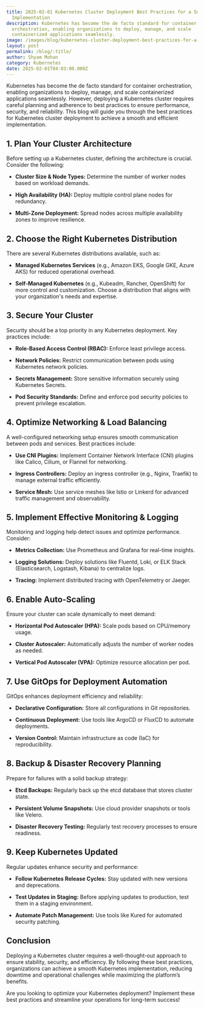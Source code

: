 ```yaml
---
title: 2025-02-01 Kubernetes Cluster Deployment Best Practices for a Smooth
  Implementation
description: Kubernetes has become the de facto standard for container
  orchestration, enabling organizations to deploy, manage, and scale
  containerized applications seamlessly.
image: /images/blog/kubernetes-cluster-deployment-best-practices-for-a-smooth-implementation.webp
layout: post
permalink: /blog/:title/
author: Shyam Mohan
category: Kubernetes
date: 2025-02-01T04:03:00.000Z
---
```


Kubernetes has become the de facto standard for container orchestration, enabling organizations to deploy, manage, and scale containerized applications seamlessly. However, deploying a Kubernetes cluster requires careful planning and adherence to best practices to ensure performance, security, and reliability. This blog will guide you through the best practices for Kubernetes cluster deployment to achieve a smooth and efficient implementation.

## 1. Plan Your Cluster Architecture

Before setting up a Kubernetes cluster, defining the architecture is crucial. Consider the following:

-   **Cluster Size & Node Types:** Determine the number of worker nodes based on workload demands.
    
-   **High Availability (HA):** Deploy multiple control plane nodes for redundancy.
    
-   **Multi-Zone Deployment:** Spread nodes across multiple availability zones to improve resilience.
    

## 2. Choose the Right Kubernetes Distribution

There are several Kubernetes distributions available, such as:

-   **Managed Kubernetes Services** (e.g., Amazon EKS, Google GKE, Azure AKS) for reduced operational overhead.
    
-   **Self-Managed Kubernetes** (e.g., Kubeadm, Rancher, OpenShift) for more control and customization. Choose a distribution that aligns with your organization's needs and expertise.
    

## 3. Secure Your Cluster

Security should be a top priority in any Kubernetes deployment. Key practices include:

-   **Role-Based Access Control (RBAC):** Enforce least privilege access.
    
-   **Network Policies:** Restrict communication between pods using Kubernetes network policies.
    
-   **Secrets Management:** Store sensitive information securely using Kubernetes Secrets.
    
-   **Pod Security Standards:** Define and enforce pod security policies to prevent privilege escalation.
    

## 4. Optimize Networking & Load Balancing

A well-configured networking setup ensures smooth communication between pods and services. Best practices include:

-   **Use CNI Plugins:** Implement Container Network Interface (CNI) plugins like Calico, Cilium, or Flannel for networking.
    
-   **Ingress Controllers:** Deploy an ingress controller (e.g., Nginx, Traefik) to manage external traffic efficiently.
    
-   **Service Mesh:** Use service meshes like Istio or Linkerd for advanced traffic management and observability.
    

## 5. Implement Effective Monitoring & Logging

Monitoring and logging help detect issues and optimize performance. Consider:

-   **Metrics Collection:** Use Prometheus and Grafana for real-time insights.
    
-   **Logging Solutions:** Deploy solutions like Fluentd, Loki, or ELK Stack (Elasticsearch, Logstash, Kibana) to centralize logs.
    
-   **Tracing:** Implement distributed tracing with OpenTelemetry or Jaeger.
    

## 6. Enable Auto-Scaling

Ensure your cluster can scale dynamically to meet demand:

-   **Horizontal Pod Autoscaler (HPA):** Scale pods based on CPU/memory usage.
    
-   **Cluster Autoscaler:** Automatically adjusts the number of worker nodes as needed.
    
-   **Vertical Pod Autoscaler (VPA):** Optimize resource allocation per pod.
    

## 7. Use GitOps for Deployment Automation

GitOps enhances deployment efficiency and reliability:

-   **Declarative Configuration:** Store all configurations in Git repositories.
    
-   **Continuous Deployment:** Use tools like ArgoCD or FluxCD to automate deployments.
    
-   **Version Control:** Maintain infrastructure as code (IaC) for reproducibility.
    

## 8. Backup & Disaster Recovery Planning

Prepare for failures with a solid backup strategy:

-   **Etcd Backups:** Regularly back up the etcd database that stores cluster state.
    
-   **Persistent Volume Snapshots:** Use cloud provider snapshots or tools like Velero.
    
-   **Disaster Recovery Testing:** Regularly test recovery processes to ensure readiness.
    

## 9. Keep Kubernetes Updated

Regular updates enhance security and performance:

-   **Follow Kubernetes Release Cycles:** Stay updated with new versions and deprecations.
    
-   **Test Updates in Staging:** Before applying updates to production, test them in a staging environment.
    
-   **Automate Patch Management:** Use tools like Kured for automated security patching.
    

## Conclusion

Deploying a Kubernetes cluster requires a well-thought-out approach to ensure stability, security, and efficiency. By following these best practices, organizations can achieve a smooth Kubernetes implementation, reducing downtime and operational challenges while maximizing the platform’s benefits.

Are you looking to optimize your Kubernetes deployment? Implement these best practices and streamline your operations for long-term success!
